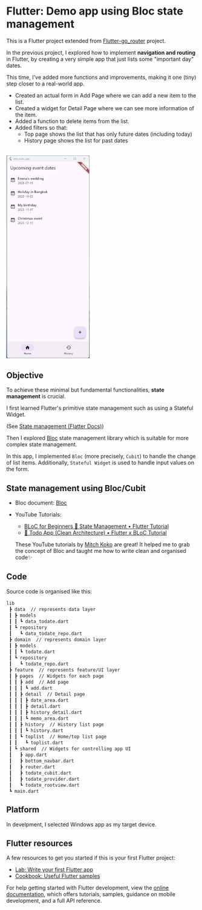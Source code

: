 # Flutter: Demo app using Bloc state management

This is a Flutter project extended from [Flutter-go_router](https://github.com/ChiekoN/Flutter-go_router) project.

In the previous project, I explored how to implement **navigation and routing** in Flutter, by creating a very simple app that just lists some "important day" dates.

This time, I've added more functions and improvements, making it one (tiny) step closer to a real-world app. 
 - Created an actual form in Add Page where we can add a new item to the list.
 - Created a widget for Detail Page where we can see more information of the item.
 - Added a function to delete items from the list.
 - Added filters so that:
   - Top page shows the list that has only future dates (including today)
   - History page shows the list for past dates

<br/>


<img src="README_resources/demo.gif" width="220">

## Objective

To achieve these minimal but fundamental functionalities, **state management** is crucial. 

I first learned Flutter's primitive state management such as using a Stateful Widget. 

(See [State management (Flatter Docs)](https://docs.flutter.dev/get-started/fundamentals/state-management))

Then I explored [Bloc](https://bloclibrary.dev/) state management library which is suitable for more complex state management.

In this app, I implemented `Bloc` (more precisely, `Cubit`) to handle the change of list items. Additionally, `Stateful Widget` is used to handle input values on the form.


## State management using Bloc/Cubit

- Bloc document: [Bloc](https://bloclibrary.dev/)

- YouTube Tutorials:
  - [BLoC for Beginners 📱 State Management • Flutter Tutorial](https://youtu.be/rF6eq1oru-Y?si=2E24NUCJKqnNU90d)
  - [📱 Todo App (Clean Architecture) • Flutter x BLoC Tutorial](https://youtu.be/brDKUf1yV6c?si=o19q0ab0la-8lwrZ)

  These YouTube tutorials by [Mitch Koko](https://www.youtube.com/@createdbykoko) are great! It helped me to grab the concept of Bloc and taught me how to write clean and organised code✨


## Code

Source code is organised like this:

```
lib
 ┣ data  // represents data layer
 ┃ ┣ models
 ┃ ┃ ┗ data_todate.dart
 ┃ ┗ repository
 ┃   ┗ data_todate_repo.dart
 ┣ domain  // represents domain layer
 ┃ ┣ models
 ┃ ┃ ┗ todate.dart
 ┃ ┗ repository
 ┃   ┗ todate_repo.dart
 ┣ feature  // represents feature/UI layer
 ┃ ┣ pages  // Widgets for each page
 ┃ ┃ ┣ add  // Add page
 ┃ ┃ ┃ ┗ add.dart
 ┃ ┃ ┣ detail  // Detail page 
 ┃ ┃ ┃ ┣ date_area.dart
 ┃ ┃ ┃ ┣ detail.dart
 ┃ ┃ ┃ ┣ history_detail.dart
 ┃ ┃ ┃ ┗ memo_area.dart
 ┃ ┃ ┣ history  // History list page
 ┃ ┃ ┃ ┗ history.dart
 ┃ ┃ ┗ toplist  // Home/top list page
 ┃ ┃   ┗ toplist.dart
 ┃ ┗ shared  // Widgets for controlling app UI
 ┃   ┣ app.dart
 ┃   ┣ bottom_navbar.dart
 ┃   ┣ router.dart
 ┃   ┣ todate_cubit.dart
 ┃   ┣ todate_provider.dart
 ┃   ┗ todate_rootview.dart
 ┗ main.dart
```

## Platform

In develpment, I selected Windows app as my target device.

## Flutter resources

A few resources to get you started if this is your first Flutter project:

- [Lab: Write your first Flutter app](https://docs.flutter.dev/get-started/codelab)
- [Cookbook: Useful Flutter samples](https://docs.flutter.dev/cookbook)

For help getting started with Flutter development, view the
[online documentation](https://docs.flutter.dev/), which offers tutorials,
samples, guidance on mobile development, and a full API reference.
